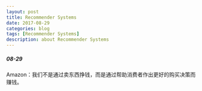 ```yaml
---
layout: post
title: Recommender Systems
date: 2017-08-29
categories: blog
tags: [Recommender Systems]
description: about Recommender Systems
---
```


##### 08-29

Amazon：我们不是通过卖东西挣钱，而是通过帮助消费者作出更好的购买决策而赚钱。
